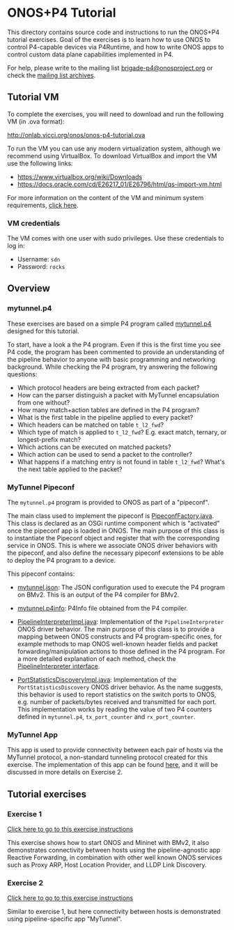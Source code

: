 # ONOS+P4 Tutorial

This directory contains source code and instructions to run the ONOS+P4
tutorial exercises. Goal of the exercises is to learn how to use ONOS to control
P4-capable devices via P4Runtime, and how to write ONOS apps to control custom
data plane capabilities implemented in P4.

For help, please write to the mailing list
[brigade-p4@onosproject.org](mailto:brigade-p4@onosproject.org) or check the
[mailing list archives](https://groups.google.com/a/onosproject.org/forum/#!forum/brigade-p4).

## Tutorial VM

To complete the exercises, you will need to download and run the following VM
(in .ova format):

<http://onlab.vicci.org/onos/onos-p4-tutorial.ova>

To run the VM you can use any modern virtualization system, although we
recommend using VirtualBox. To download VirtualBox and import the VM use the
following links:

* <https://www.virtualbox.org/wiki/Downloads>
* <https://docs.oracle.com/cd/E26217_01/E26796/html/qs-import-vm.html>

For more information on the content of the VM and minimum system requirements,
[click here](/tools/dev/p4vm/README.md).

### VM credentials

The VM comes with one user with sudo privileges. Use these credentials to log in:

* Username: `sdn`
* Password: `rocks`

## Overview

### mytunnel.p4

These exercises are based on a simple P4 program called
[mytunnel.p4](./pipeconf/src/main/resources/mytunnel.p4) designed for this
tutorial.

To start, have a look a the P4 program. Even if this is the first time you
see P4 code, the program has been commented to provide an understanding of the
pipeline behavior to anyone with basic programming and networking background.
While checking the P4 program, try answering the following questions:

* Which protocol headers are being extracted from each packet?
* How can the parser distinguish a packet with MyTunnel encapsulation from one
    without?
* How many match+action tables are defined in the P4 program?
* What is the first table in the pipeline applied to every packet?
* Which headers can be matched on table `t_l2_fwd`?
* Which type of match is applied to `t_l2_fwd`? E.g. exact match, ternary, or
    longest-prefix match?
* Which actions can be executed on matched packets?
* Which action can be used to send a packet to the controller?
* What happens if a matching entry is not found in table `t_l2_fwd`? What's the
    next table applied to the packet?

### MyTunnel Pipeconf

The `mytunnel.p4` program is provided to ONOS as part of a "pipeconf".

The main class used to implement the pipeconf is
[PipeconfFactory.java](./pipeconf/src/main/java/org/onosproject/p4tutorial/pipeconf/PipeconfFactory.java).
This class is declared as an OSGi runtime component which is "activated" once
the pipeconf app is loaded in ONOS. The main purpose of this class is to
instantiate the Pipeconf object and register that with the corresponding service
in ONOS. This is where we associate ONOS driver behaviors with the pipeconf, and
also define the necessary pipeconf extensions to be able to deploy the P4
program to a device.

This pipeconf contains:

* [mytunnel.json](/apps/p4-tutorial/pipeconf/src/main/resources/mytunnel.json):
The JSON configuration used to execute the P4 program on BMv2. This is an output
of the P4 compiler for BMv2.

* [mytunnel.p4info](/apps/p4-tutorial/pipeconf/src/main/resources/mytunnel.p4info):
P4Info file obtained from the P4 compiler.

* [PipelineInterpreterImpl.java](./pipeconf/src/main/java/org/onosproject/p4tutorial/pipeconf/PipelineInterpreterImpl.java):
Implementation of the `PipelineInterpreter` ONOS driver behavior. The main
purpose of this class is to provide a mapping between ONOS constructs and P4
program-specific ones, for example methods to map ONOS well-known header fields
and packet forwarding/manipulation actions to those defined in the P4 program.
For a more detailed explanation of each method, check the
[PipelineInterpreter interface](./core/api/src/main/java/org/onosproject/net/pi/model/PiPipelineInterpreter.java).

* [PortStatisticsDiscoveryImpl.java](./pipeconf/src/main/java/org/onosproject/p4tutorial/pipeconf/PipelineInterpreterImpl.java):
Implementation of the `PortStatisticsDiscovery` ONOS driver behavior. As the
name suggests, this behavior is used to report statistics on the switch ports to
ONOS, e.g. number of packets/bytes received and transmitted for each port. This
implementation works by reading the value of two P4 counters defined in
`mytunnel.p4`, `tx_port_counter` and `rx_port_counter`.

### MyTunnel App

This app is used to provide connectivity between each pair of hosts via the
MyTunnel protocol, a non-standard tunneling protocol created for this exercise.
The implementation of this app can be found
[here](./mytunnel/src/main/java/org/onosproject/p4tutorial/mytunnel/MyTunnelApp.java),
and it will be discussed in more details on Exercise 2.

## Tutorial exercises

### Exercise 1

[Click here to go to this exercise instructions](./exercise-1.md)

This exercise shows how to start ONOS and Mininet with BMv2, it also
demonstrates connectivity between hosts using the pipeline-agnostic app
Reactive Forwarding, in combination with other well known ONOS services such as
Proxy ARP, Host Location Provider, and LLDP Link Discovery.

### Exercise 2

[Click here to go to this exercise instructions](./exercise-2.md)

Similar to exercise 1, but here connectivity between hosts is demonstrated using
pipeline-specific app "MyTunnel".
